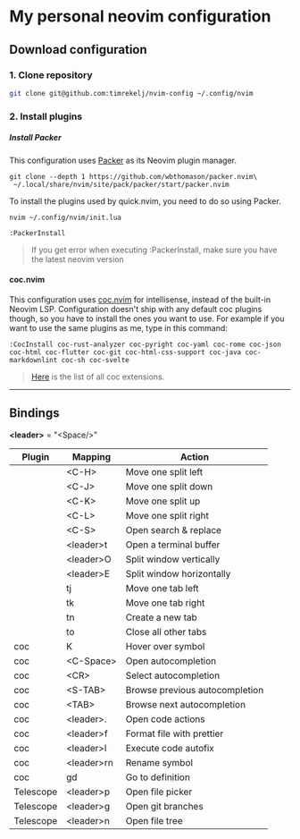 # My personal neovim configuration

## Download configuration

### 1. Clone repository

```sh
git clone git@github.com:timrekelj/nvim-config ~/.config/nvim
```

### 2. Install plugins

##### Install Packer

This configuration uses [Packer](https://github.com/wbthomason/packer.nvim) as its
Neovim plugin manager.

```
git clone --depth 1 https://github.com/wbthomason/packer.nvim\
 ~/.local/share/nvim/site/pack/packer/start/packer.nvim
```

To install the plugins used by quick.nvim, you need to do so using Packer.

```
nvim ~/.config/nvim/init.lua
```

```
:PackerInstall
```

> If you get error when executing :PackerInstall, make sure you have the latest neovim version

#### coc.nvim

This configuration uses [coc.nvim](https://github.com/neoclide/coc.nvim) for
intellisense, instead of the built-in Neovim LSP.
Configuration doesn't ship with any default coc plugins though, so you have to
install the ones you want to use. For example if you want to use the same plugins as me, type in this command:

```
:CocInstall coc-rust-analyzer coc-pyright coc-yaml coc-rome coc-json coc-html coc-flutter coc-git coc-html-css-support coc-java coc-markdownlint coc-sh coc-svelte 
```
> [Here](https://github.com/neoclide/coc.nvim/wiki/Using-coc-extensions#implemented-coc-extensions) is the list of all coc extensions.
---


## Bindings

**\<leader\>** = "\<Space/\>"

| Plugin    | Mapping      | Action                         |
| --------- | ------------ | ------------------------------ |
|           | \<C-H\>      | Move one split left            |
|           | \<C-J\>      | Move one split down            |
|           | \<C-K\>      | Move one split up              |
|           | \<C-L\>      | Move one split right           |
|           | \<C-S\>      | Open search & replace          |
|           | \<leader\>t  | Open a terminal buffer         |
|           | \<leader\>O  | Split window vertically        |
|           | \<leader\>E  | Split window horizontally      |
|           | tj           | Move one tab left              |
|           | tk           | Move one tab right             |
|           | tn           | Create a new tab               |
|           | to           | Close all other tabs           |
| coc       | K            | Hover over symbol              |
| coc       | \<C-Space\>  | Open autocompletion            |
| coc       | \<CR\>       | Select autocompletion          |
| coc       | \<S-TAB\>    | Browse previous autocompletion |
| coc       | \<TAB\>      | Browse next autocompletion     |
| coc       | \<leader\>.  | Open code actions              |
| coc       | \<leader\>f  | Format file with prettier      |
| coc       | \<leader\>l  | Execute code autofix           |
| coc       | \<leader\>rn | Rename symbol                  |
| coc       | gd           | Go to definition               |
| Telescope | \<leader\>p  | Open file picker               |
| Telescope | \<leader\>g  | Open git branches              |
| Telescope | \<leader\>n  | Open file tree                 |
